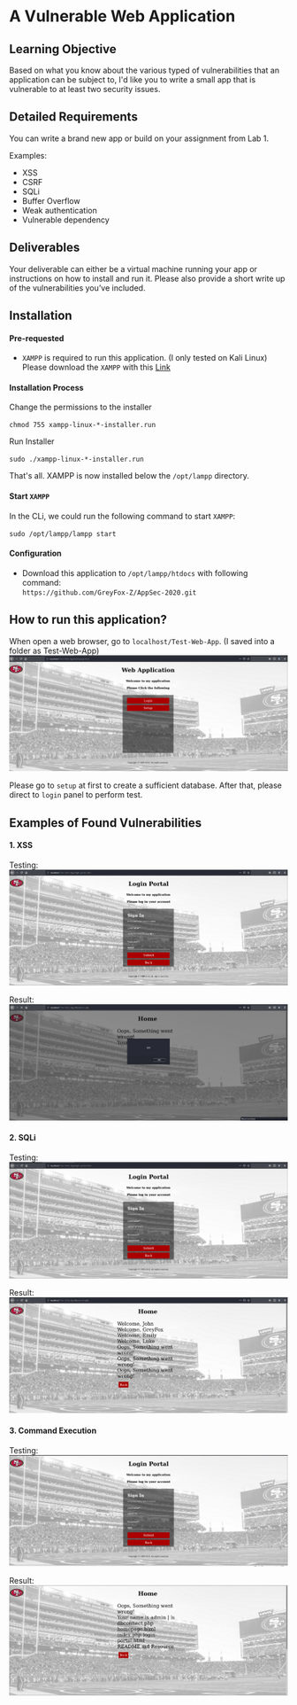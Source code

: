 # A Vulnerable Web Application

## Learning Objective

Based on what you know about the various typed of vulnerabilities that an application can be subject to, I'd like you to write a small app that is vulnerable to at least two security issues. 

## Detailed Requirements

You can write a brand new app or build on your assignment from Lab 1. 

Examples:

- XSS
- CSRF
- SQLi
- Buffer Overflow
- Weak authentication 
- Vulnerable dependency

## Deliverables

Your deliverable can either be a virtual machine running your app or instructions on how to install and run it. Please also provide a short write up of the vulnerabilities you’ve included. 

## Installation 
#### Pre-requested

- `XAMPP` is required to run this application. (I only tested on Kali Linux) <br> Please download the `XAMPP` with this [Link](https://www.apachefriends.org/download.html)

#### Installation Process
Change the permissions to the installer 

`chmod 755 xampp-linux-*-installer.run`

Run Installer 

`sudo ./xampp-linux-*-installer.run`

That's all. XAMPP is now installed below the `/opt/lampp` directory.

#### Start `XAMPP`
In the CLi,  we could run the following command to start `XAMPP`:

`sudo /opt/lampp/lampp start`

#### Configuration
- Download this application to `/opt/lampp/htdocs` with following command: <br> `https://github.com/GreyFox-Z/AppSec-2020.git`

## How to run this application?
When open a web browser, go to `localhost/Test-Web-App`.  (I saved into a folder as Test-Web-App)
![HomePage](https://github.com/GreyFox-Z/AppSec-2020/blob/Project-2-Write-a-Vulnerable-Web-App/Resource/Home.PNG)

Please go to `setup` at first to create a sufficient database. After that, please direct to `login` panel to perform test.

## Examples of Found Vulnerabilities
#### 1. XSS 
Testing:
![XSS01](https://github.com/GreyFox-Z/AppSec-2020/blob/Project-2-Write-a-Vulnerable-Web-App/Resource/xss01.PNG)

Result:
![XSS02](https://github.com/GreyFox-Z/AppSec-2020/blob/Project-2-Write-a-Vulnerable-Web-App/Resource/xss02.PNG)

#### 2. SQLi 
Testing:
![SQLi01](https://github.com/GreyFox-Z/AppSec-2020/blob/Project-2-Write-a-Vulnerable-Web-App/Resource/sqli01.PNG)

Result:
![SQLi02](https://github.com/GreyFox-Z/AppSec-2020/blob/Project-2-Write-a-Vulnerable-Web-App/Resource/sqli02.PNG)

#### 3. Command Execution
Testing:
![Command01](https://github.com/GreyFox-Z/AppSec-2020/blob/Project-2-Write-a-Vulnerable-Web-App/Resource/command01.PNG)

Result:
![Command02](https://github.com/GreyFox-Z/AppSec-2020/blob/Project-2-Write-a-Vulnerable-Web-App/Resource/command02.PNG)
